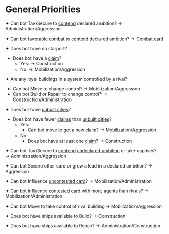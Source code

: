 # General Priorities

✦ Can bot Tax/Secure to <ins>contend</ins> declared ambition? → Administration/Aggression

✦ Can bot <ins>favorable combat</ins> to <ins>contend</ins> declared ambition? → <ins>Combat card</ins>

✦ Does bot have no starport?

- Does bot have a <ins>claim</ins>?
	- Yes: → Construction
	- No: → Mobilization/Aggression

✦ Are any loyal buildings in a system controlled by a rival?

- Can bot Move to change control? → Mobilization/Aggression
- Can bot Build or Repair to change control? → Construction/Administration

✦ Does bot have <ins>unbuilt cities</ins>?

- Does bot have fewer <ins>claims</ins> than <ins>unbuilt cities</ins>?
	- Yes:
		- Can bot move to get a new <ins>claim</ins>? → Mobilization/Aggression
	- No:
		- Does bot have at least one <ins>claim</ins>? → Construction

✦ Can bot Tax/Secure to <ins>contend</ins> <ins>undeclared ambition</ins> or take captives?
<br>→ Administration/Aggression

✦ Can bot Secure other card or grow a lead in a declared ambition? → Aggression

✦ Can bot Influence <ins>uncontested card</ins>? → Mobilization/Administration

✦ Can bot Influence <ins>contested card</ins> with more agents than rivals? → Mobilization/Administration

✦ Can bot Move to take control of rival building → Mobilization/Aggression

✦ Does bot have ships available to Build? → Construction

✦ Does bot have ships available to Repair? → Administration/Construction

<div class="pagebreak"> </div>
